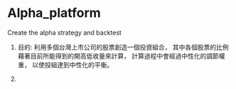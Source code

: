 # Alpha_platform
Create the alpha strategy and backtest

1. 目的: 利用多個台灣上市公司的股票創造一個投資組合，
         其中各個股票的比例藉著目前所能得到的開高低收量來計算，
         計算過程中會經過中性化的調節權重，
         以使投組達到中性化的平衡。
         
2. 

